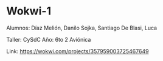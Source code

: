 # Wokwi-1
Alumnos: Díaz Melión, Danilo
Sojka, Santiago
De Blasi, Luca

Taller: CySdC
Año: 6to 2 Aviónica

Link: https://wokwi.com/projects/357959003725467649
